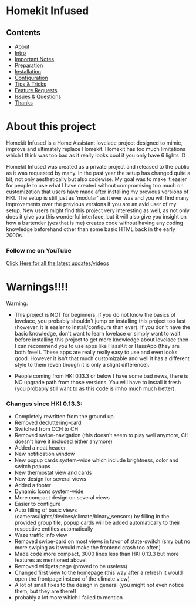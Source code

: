 # Homekit Infused

## Contents
- [About](index.md)
- [Intro](intro.md)
- [Important Notes](notes.md)
- [Preparation](preparation.md)
- [Installation](installation.md)
- [Configuration](configuration.md)
- [Tips & Tricks](tips.md)
- [Feature Requests](requests.md)
- [Issues & Questions](issues.md)
- [Thanks](thanks.md)

# About this project
Homekit Infused is a Home Assistant lovelace project designed to mimic, improve and ultimately replace Homekit. Homekit has too much limitations which I think was too bad as it really looks cool if you only have 6 lights :D

Homekit Infused was created as a private project and released to the public as it was requested by many. In the past year the setup has changed quite a bit, not only aesthetically but also codewise. My goal was to make it easier for people to use what I have created without compromising too much on customization that users have made after installing my previous versions of HKI. The setup is still just as 'modular' as it ever was and you will find many improvements over the previous versions if you are an avid user of my setup. New users might find this project very interesting as well, as not only does it give you this wonderful interface, but it will also give you insight on how a bartender (yes that is me) creates code without having any coding knowledge beforehand other than some basic HTML back in the early 2000s.

### Follow me on YouTube
[Click Here for all the latest updates/videos](https://www.youtube.com/channel/UCYfcLj3IuQ-1mrnqgCk8f0w)

# Warnings!!!!
Warning:
  - This project is NOT for beginners, if you do not know the basics of lovelace, you probably shouldn't jump on installing this project too fast (however, it is easier to install/configure than ever). If you don't have the basic knowledge, don't want to learn lovelace or simply want to wait before installing this project to get more knowledge about lovelace then I can recommend you to use apps like HassKit or HassApp (they are both free!). These apps are really really easy to use and even looks good. However it isn't that much customizable and well it has a different style to them (even though it is only a slight difference).
  
  - People coming from HKI 0.13.3 or below I have some bad news, there is NO upgrade path from those versions. You will have to install it fresh (you probably still want to as this code is imho much much better).
  
### Changes since HKI 0.13.3:
  - Completely rewritten from the ground up
  - Removed decluttering-card
  - Switched from CCH to CH
  - Removed swipe-navigation (this doesn't seem to play well anymore, CH doesn't have it included either anymore)
  - Added a neat header
  - New notification window
  - New popup cards system-wide which include brightness, color and switch popups
  - New thermostat view and cards
  - New design for several views
  - Added a footer
  - Dynamic Icons system-wide
  - More compact design on several views
  - Easier to configure
  - Auto filling of basic views (cameras/lights/devices/climate/binary_sensors) by filling in the provided group file, popup cards will be added automatically to their respective entities automatically
  - Waze traffic info view
  - Removed swipe-card on most views in favor of state-switch (srry but no more swiping as it would make the frontend crash too often)
  - Made code more compact, 3000 lines less than HKI 0.13.3 but more features as mentioned above!
  - Removed widgets page (proved to be useless)
  - Changed first view to the homepage (this way after a refresh it would open the frontpage instead of the climate view)
  - A lot of small fixes to the design in general (you might not even notice them, but they are there!)
  - probably a lot more which I failed to mention


